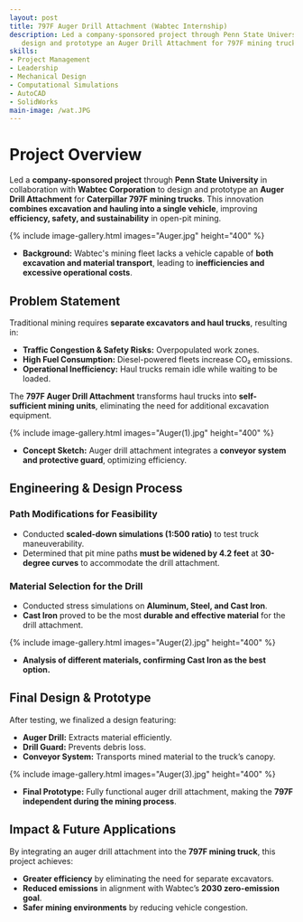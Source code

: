 ```yaml
---
layout: post
title: 797F Auger Drill Attachment (Wabtec Internship)
description: Led a company-sponsored project through Penn State University in collaboration with Wabtec Corporation to 
   design and prototype an Auger Drill Attachment for 797F mining trucks.
skills: 
- Project Management
- Leadership
- Mechanical Design
- Computational Simulations
- AutoCAD
- SolidWorks
main-image: /wat.JPG
---
```


# Project Overview  
Led a **company-sponsored project** through **Penn State University** in collaboration with **Wabtec Corporation** to design and prototype an **Auger Drill Attachment** for **Caterpillar 797F mining trucks**. This innovation **combines excavation and hauling into a single vehicle**, improving **efficiency, safety, and sustainability** in open-pit mining.  

{% include image-gallery.html images="Auger.jpg" height="400" %}  
- **Background:** Wabtec's mining fleet lacks a vehicle capable of **both excavation and material transport**, leading to **inefficiencies and excessive operational costs**.  

## Problem Statement  
Traditional mining requires **separate excavators and haul trucks**, resulting in:  
- **Traffic Congestion & Safety Risks:** Overpopulated work zones.  
- **High Fuel Consumption:** Diesel-powered fleets increase CO₂ emissions.  
- **Operational Inefficiency:** Haul trucks remain idle while waiting to be loaded.  

The **797F Auger Drill Attachment** transforms haul trucks into **self-sufficient mining units**, eliminating the need for additional excavation equipment.  

{% include image-gallery.html images="Auger(1).jpg" height="400" %}  
- **Concept Sketch:** Auger drill attachment integrates a **conveyor system and protective guard**, optimizing efficiency.  

## Engineering & Design Process  
### **Path Modifications for Feasibility**  
- Conducted **scaled-down simulations (1:500 ratio)** to test truck maneuverability.  
- Determined that pit mine paths **must be widened by 4.2 feet** at **30-degree curves** to accommodate the drill attachment.  

### **Material Selection for the Drill**  
- Conducted stress simulations on **Aluminum, Steel, and Cast Iron**.  
- **Cast Iron** proved to be the most **durable and effective material** for the drill attachment.  

{% include image-gallery.html images="Auger(2).jpg" height="400" %}  
- **Analysis of different materials, confirming Cast Iron as the best option.**  

## Final Design & Prototype  
After testing, we finalized a design featuring:  
- **Auger Drill:** Extracts material efficiently.  
- **Drill Guard:** Prevents debris loss.  
- **Conveyor System:** Transports mined material to the truck’s canopy.  

{% include image-gallery.html images="Auger(3).jpg" height="400" %}  
- **Final Prototype:** Fully functional auger drill attachment, making the **797F independent during the mining process**.  

## Impact & Future Applications  
By integrating an auger drill attachment into the **797F mining truck**, this project achieves:  
- **Greater efficiency** by eliminating the need for separate excavators.  
- **Reduced emissions** in alignment with Wabtec’s **2030 zero-emission goal**.  
- **Safer mining environments** by reducing vehicle congestion.  
